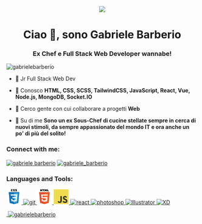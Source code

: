 <p align="center"> <img src="https://iili.io/HruFGMQ.md.jpg)" />
</p>

<h1 align="center">Ciao 👋, sono Gabriele Barberio</h1>
<h3 align="center">Ex Chef e Full Stack Web Developer wannabe!</h3>

<p align="left"> <img src="https://komarev.com/ghpvc/?username=gabrielebarberio&label=Profile%20views&color=0e75b6&style=flat" alt="gabrielebarberio" /> </p>

- 📖 Jr Full Stack Web Dev

- 🌱 Conosco **HTML, CSS, SCSS, TailwindCSS, JavaScript, React, Vue, Node.js, MongoDB, Socket.IO**

- 🤝 Cerco gente con cui collaborare a progetti **Web**

- 💬 Su di me **Sono un ex Sous-Chef di cucine stellate sempre in cerca di nuovi stimoli, da sempre appassionato del mondo IT e ora anche un po' di più del solito!**

<h3 align="left">Connect with me:</h3>
<p align="left">
<a href="https://www.linkedin.com/in/gabriele-barberio-434b67220/" target="blank"><img align="center" src="https://raw.githubusercontent.com/rahuldkjain/github-profile-readme-generator/master/src/images/icons/Social/linked-in-alt.svg" alt="gabriele barberio" height="30" width="40" /></a>
<a href="https://instagram.com/gabriele_barberio?igshid=ZDdkNTZiNTM=" target="blank"><img align="center" src="https://raw.githubusercontent.com/rahuldkjain/github-profile-readme-generator/master/src/images/icons/Social/instagram.svg" alt="gabriele_barberio" height="30" width="40" /></a>
</p>

<h3 align="left">Languages and Tools:</h3>

<p align="left"> 
    <a href="https://www.w3schools.com/css/" target="_blank" rel="noreferrer">
      <img src="https://raw.githubusercontent.com/devicons/devicon/master/icons/css3/css3-original-wordmark.svg" alt="css3" width="40" height="40"/> 
    </a> 
    <a href="https://git-scm.com/" target="_blank" rel="noreferrer">
        <img src="https://www.vectorlogo.zone/logos/git-scm/git-scm-icon.svg" alt="git" width="40" height="40"/> 
    </a> <a href="https://www.w3.org/html/" target="_blank" rel="noreferrer">
      <img src="https://raw.githubusercontent.com/devicons/devicon/master/icons/html5/html5-original-wordmark.svg" alt="html5" width="40" height="40"/> 
    </a> 
    <a href="https://developer.mozilla.org/en-US/docs/Web/JavaScript" target="_blank" rel="noreferrer">
      <img src="https://raw.githubusercontent.com/devicons/devicon/master/icons/javascript/javascript-original.svg" alt="javascript" width="40" height="40"/> </a> <a href="https://react.dev" target="_blank" rel="noreferrer"> 
      <img src="https://encrypted-tbn0.gstatic.com/images?q=tbn:ANd9GcRTokZliYkKkA5G-4WfbuaNpKj5f9PYnTUPLA&usqp=CAU" alt="react" width="40" height="40"/> </a> <a href="" target="_blank" rel="noreferrer"> 
      <img src="https://www.macitynet.it/wp-content/uploads/2014/10/photoshoplogo-1.jpg" alt="photoshop" width="40" height="40"/> 
    <a href="" target="_blank" rel="noreferrer"> 
      <img src="https://upload.wikimedia.org/wikipedia/commons/thumb/f/fb/Adobe_Illustrator_CC_icon.svg/2101px-Adobe_Illustrator_CC_icon.svg.png" alt="Illustrator" width="40" height="40"/>
    </a>
    <a href="" target="_blank" rel="noreferrer"> 
      <img src="https://encrypted-tbn0.gstatic.com/images?q=tbn:ANd9GcTJkHlrcB5HkuboMCoE7M2BIizI2hS-rjkDzEgORXET6q_YvPpbxqoeYT0aqWrSj-XOLoM&usqp=CAU" alt="XD" width="40" height="40"/>
    </p>

<p>&nbsp;<img align="center" src="https://github-readme-stats.vercel.app/api?username=gabrielebarberio&show_icons=true&locale=en" alt="gabrielebarberio" /></p>
